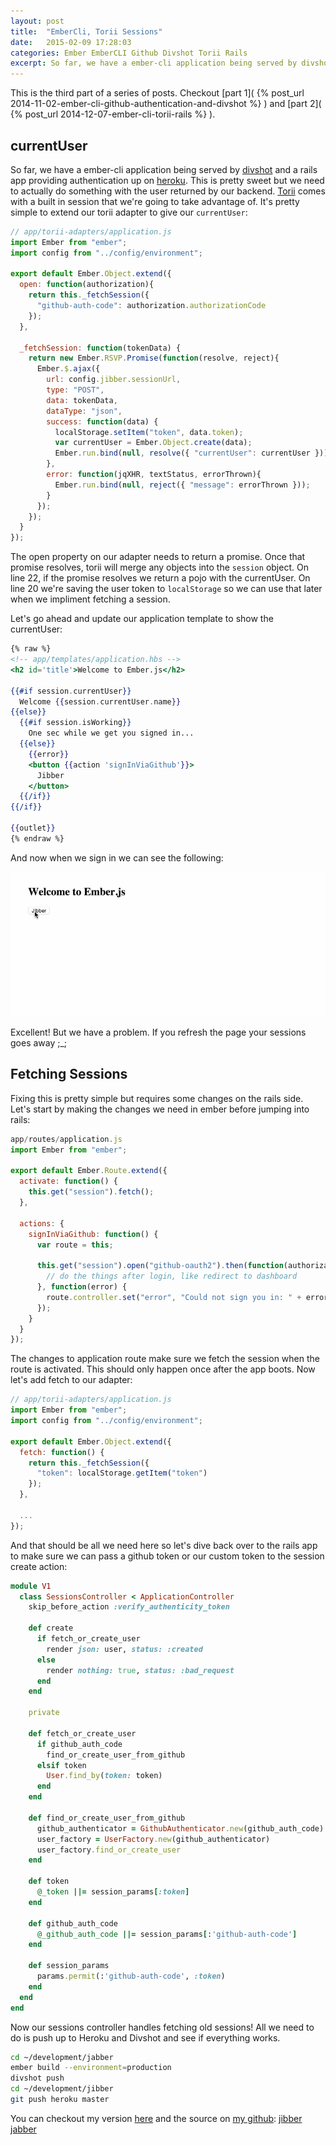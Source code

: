 ```yaml
---
layout: post
title:  "EmberCli, Torii Sessions"
date:   2015-02-09 17:28:03
categories: Ember EmberCLI Github Divshot Torii Rails
excerpt: So far, we have a ember-cli application being served by divshot and a rails app providing authentication up on heroku. This is pretty sweet but we need to actually do something with the user returned by our backend.  Torii comes with a built in session that we're going to take advantage of.
---
```


This is the third part of a series of posts. Checkout [part 1](
{% post_url 2014-11-02-ember-cli-github-authentication-and-divshot %}
) and [part 2](
{% post_url 2014-12-07-ember-cli-torii-rails %}
).

## currentUser

So far, we have a ember-cli application being served by
[divshot](https://divshot.com/) and a rails app providing authentication up on
[heroku](https://www.heroku.com/). This is pretty sweet but we need to actually
do something with the user returned by our backend.
[Torii](http://vestorly.github.io/torii/) comes with a built in session that
we're going to take advantage of. It's pretty simple to extend our torii adapter
to give our `currentUser`:

```javascript
// app/torii-adapters/application.js
import Ember from "ember";
import config from "../config/environment";

export default Ember.Object.extend({
  open: function(authorization){
    return this._fetchSession({
      "github-auth-code": authorization.authorizationCode
    });
  },

  _fetchSession: function(tokenData) {
    return new Ember.RSVP.Promise(function(resolve, reject){
      Ember.$.ajax({
        url: config.jibber.sessionUrl,
        type: "POST",
        data: tokenData,
        dataType: "json",
        success: function(data) {
          localStorage.setItem("token", data.token);
          var currentUser = Ember.Object.create(data);
          Ember.run.bind(null, resolve({ "currentUser": currentUser }));
        },
        error: function(jqXHR, textStatus, errorThrown){
          Ember.run.bind(null, reject({ "message": errorThrown }));
        }
      });
    });
  }
});
```
The open property on our adapter needs to return a promise. Once that promise
resolves, torii will merge any objects into the `session` object. On line 22, if
the promise resolves we return a pojo with the currentUser. On line 20 we're
saving the user token to `localStorage` so we can use that later when we
impliment fetching a session.

Let's go ahead and update our application template to show the currentUser:

```handlebars
{% raw %}
<!-- app/templates/application.hbs -->
<h2 id='title'>Welcome to Ember.js</h2>

{{#if session.currentUser}}
  Welcome {{session.currentUser.name}}
{{else}}
  {{#if session.isWorking}}
    One sec while we get you signed in...
  {{else}}
    {{error}}
    <button {{action 'signInViaGithub'}}>
      Jibber
    </button>
  {{/if}}
{{/if}}

{{outlet}}
{% endraw %}
```

And now when we sign in we can see the following:

![torii-github-auth][torii-github-auth]

Excellent! But we have a problem. If you refresh the page your sessions goes
away ;_;

## Fetching Sessions
Fixing this is pretty simple but requires some changes on the rails side. Let's
start by making the changes we need in ember before jumping into rails:

```javascript
app/routes/application.js
import Ember from "ember";

export default Ember.Route.extend({
  activate: function() {
    this.get("session").fetch();
  },

  actions: {
    signInViaGithub: function() {
      var route = this;

      this.get("session").open("github-oauth2").then(function(authorization){
        // do the things after login, like redirect to dashboard
      }, function(error) {
        route.controller.set("error", "Could not sign you in: " + error.message);
      });
    }
  }
});
```

The changes to application route make sure we fetch the session when the route
is activated. This should only happen once after the app boots. Now let's add
fetch to our adapter:

```javascript
// app/torii-adapters/application.js
import Ember from "ember";
import config from "../config/environment";

export default Ember.Object.extend({
  fetch: function() {
    return this._fetchSession({
      "token": localStorage.getItem("token")
    });
  },

  ...
});
```

And that should be all we need here so let's dive back over to the rails app to
make sure we can pass a github token or our custom token to the session create
action:

```ruby
module V1
  class SessionsController < ApplicationController
    skip_before_action :verify_authenticity_token

    def create
      if fetch_or_create_user
        render json: user, status: :created
      else
        render nothing: true, status: :bad_request
      end
    end

    private

    def fetch_or_create_user
      if github_auth_code
        find_or_create_user_from_github
      elsif token
        User.find_by(token: token)
      end
    end

    def find_or_create_user_from_github
      github_authenticator = GithubAuthenticator.new(github_auth_code)
      user_factory = UserFactory.new(github_authenticator)
      user_factory.find_or_create_user
    end

    def token
      @_token ||= session_params[:token]
    end

    def github_auth_code
      @_github_auth_code ||= session_params[:'github-auth-code']
    end

    def session_params
      params.permit(:'github-auth-code', :token)
    end
  end
end
```

Now our sessions controller handles fetching old sessions! All we need to do is
push up to Heroku and Divshot and see if everything works.

```bash
cd ~/development/jabber
ember build --environment=production
divshot push
cd ~/development/jibber
git push heroku master
```

You can checkout my version [here](http://jabber.divshot.io/) and the source on
[my github](https://github.com/MattMSumner):
[jibber](https://github.com/MattMSumner/jibber)
[jabber](https://github.com/MattMSumner/jabber)

[torii-github-auth]:/img/torii-github-auth.gif
